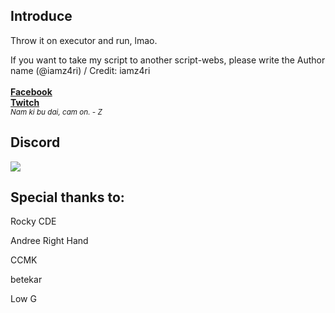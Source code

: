 ## Introduce

Throw it on executor and run,
lmao.

If you want to take my script to another script-webs, please write the Author name (@iamz4ri) / Credit: iamz4ri
<br>
<br>[**Facebook**](https://fb.com/sleepydunq)</br>
[**Twitch**](https://twitch.tv/iamz4ri)</br>
<sub> *Nam ki bu dai, cam on. - Z* </sub>

## Discord
<a href="https://discord.com/users/721746046543331449"  align="left">
    <img src="https://lanyard.cnrad.dev/api/931571509556826172?theme=light&bg=F4BFC7&borderRadius=15px&animated=true&idleMessage=You%20want%20to%20play?%20Let's%20play!">
  </a>

## Special thanks to:

Rocky CDE

Andree Right Hand

CCMK

betekar

Low G
